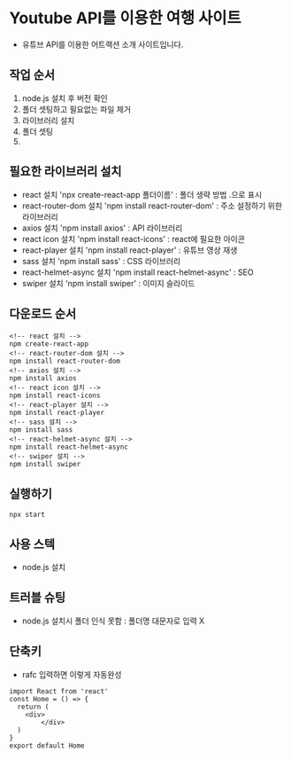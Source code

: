 # Youtube API를 이용한 여행 사이트
- 유튜브 API를 이용한 어트랙션 소개 사이트입니다.

## 작업 순서
1. node.js 설치 후 버전 확인
2. 폴더 셋팅하고 필요없는 파일 제거
3. 라이브러리 설치
4. 폴더 셋팅
5.
## 필요한 라이브러리 설치
- react 설치 'npx create-react-app 폴더이름' : 폴더 생략 방법 .으로 표시
- react-router-dom 설치 'npm install react-router-dom' : 주소 설정하기 위한 라이브러리
- axios 설치 'npm install axios' : API 라이브러리
- react icon 설치 'npm install react-icons' : react에 필요한 아이콘
- react-player 설치 'npm install react-player' : 유튜브 영상 재생
- sass 설치 'npm install sass' : CSS 라이브러리
- react-helmet-async 설치 'npm install react-helmet-async' : SEO
- swiper 설치 'npm install swiper' : 이미지 슬라이드
## 다운로드 순서
````
<!-- react 설치 -->
npm create-react-app
<!-- react-router-dom 설치 -->
npm install react-router-dom
<!-- axios 설치 -->
npm install axios
<!-- react icon 설치 -->
npm install react-icons
<!-- react-player 설치 -->
npm install react-player
<!-- sass 설치 -->
npm install sass
<!-- react-helmet-async 설치 -->
npm install react-helmet-async
<!-- swiper 설치 -->
npm install swiper
````
## 실행하기
````
npx start
````
## 사용 스텍
- node.js 설치
## 트러블 슈팅
- node.js 설치시 폴더 인식 못함 :
폴더명 대문자로 입력 X
## 단축키
- rafc 입력하면 이렇게 자동완성
````
import React from 'react'
const Home = () => {
  return (
    <div>
        </div>
  )
}
export default Home
````